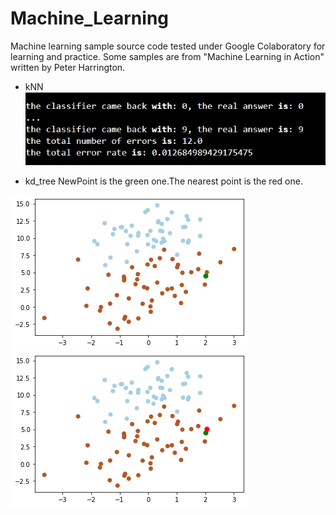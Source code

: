 # Machine_Learning
 Machine learning sample source code tested under Google Colaboratory for learning and practice. Some samples are from "Machine Learning in Action" written by Peter Harrington.
 - kNN
![alt text](https://github.com/soarbear/Machine_Learning/blob/master/kNN/result_kNN.jpg)

 - kd_tree
NewPoint is the green one.The nearest point is the red one.

![alt text](https://github.com/soarbear/Machine_Learning/blob/master/kd_tree/kd_tree_newPoint.png)
![alt text](https://github.com/soarbear/Machine_Learning/blob/master/kd_tree/kd_tree_findNearestPoint.png)
 
